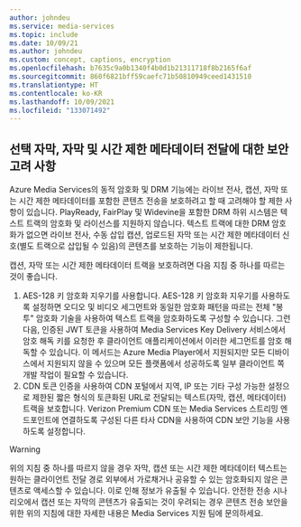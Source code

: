 ```yaml
---
author: johndeu
ms.service: media-services
ms.topic: include
ms.date: 10/09/21
ms.author: johndeu
ms.custom: concept, captions, encryption
ms.openlocfilehash: b7635c9a0b1340f4b0d1b21311718f8b2165f6af
ms.sourcegitcommit: 860f6821bff59caefc71b50810949ceed1431510
ms.translationtype: HT
ms.contentlocale: ko-KR
ms.lasthandoff: 10/09/2021
ms.locfileid: "133071492"
---
```

## <a name="security-considerations-for-closed-captions-subtitles-and-timed-metadata-delivery"></a>선택 자막, 자막 및 시간 제한 메타데이터 전달에 대한 보안 고려 사항

Azure Media Services의 동적 암호화 및 DRM 기능에는 라이브 전사, 캡션, 자막 또는 시간 제한 메타데이터를 포함한 콘텐츠 전송을 보호하려고 할 때 고려해야 할 제한 사항이 있습니다.
PlayReady, FairPlay 및 Widevine을 포함한 DRM 하위 시스템은 텍스트 트랙의 암호화 및 라이선스를 지원하지 않습니다.  텍스트 트랙에 대한 DRM 암호화가 없으면 라이브 전사, 수동 삽입 캡션, 업로드된 자막 또는 시간 제한 메타데이터 신호(별도 트랙으로 삽입될 수 있음)의 콘텐츠를 보호하는 기능이 제한됩니다.

캡션, 자막 또는 시간 제한 메타데이터 트랙을 보호하려면 다음 지침 중 하나를 따르는 것이 좋습니다.

1. AES-128 키 암호화 지우기를 사용합니다.  AES-128 키 암호화 지우기를 사용하도록 설정하면 오디오 및 비디오 세그먼트와 동일한 암호화 패턴을 따르는 전체 "봉투" 암호화 기술을 사용하여 텍스트 트랙을 암호화하도록 구성할 수 있습니다. 그런 다음, 인증된 JWT 토큰을 사용하여 Media Services Key Delivery 서비스에서 암호 해독 키를 요청한 후 클라이언트 애플리케이션에서 이러한 세그먼트를 암호 해독할 수 있습니다.  이 메서드는 Azure Media Player에서 지원되지만 모든 디바이스에서 지원되지 않을 수 있으며 모든 플랫폼에서 성공하도록 일부 클라이언트 쪽 개발 작업이 필요할 수 있습니다.
1. CDN 토큰 인증을 사용하여 CDN 포털에서 지역, IP 또는 기타 구성 가능한 설정으로 제한된 짧은 형식의 토큰화된 URL로 전달되는 텍스트(자막, 캡션, 메타데이터) 트랙을 보호합니다.  Verizon Premium CDN 또는 Media Services 스트리밍 엔드포인트에 연결하도록 구성된 다른 타사 CDN을 사용하여 CDN 보안 기능을 사용하도록 설정합니다.

> [!WARNING]
> 위의 지침 중 하나를 따르지 않을 경우 자막, 캡션 또는 시간 제한 메타데이터 텍스트는 원하는 클라이언트 전달 경로 외부에서 가로채거나 공유할 수 있는 암호화되지 않은 콘텐츠로 액세스할 수 있습니다. 이로 인해 정보가 유출될 수 있습니다. 안전한 전송 시나리오에서 캡션 또는 자막의 콘텐츠가 유출되는 것이 우려되는 경우 콘텐츠 전송 보안을 위한 위의 지침에 대한 자세한 내용은 Media Services 지원 팀에 문의하세요.